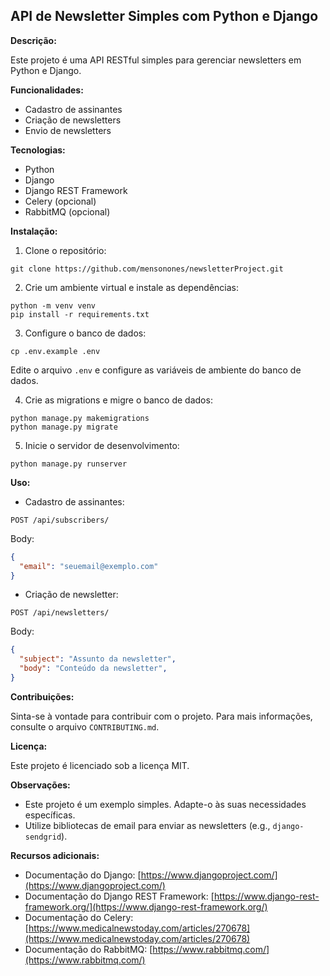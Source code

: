## API de Newsletter Simples com Python e Django

**Descrição:**

Este projeto é uma API RESTful simples para gerenciar newsletters em Python e Django.

**Funcionalidades:**

* Cadastro de assinantes
* Criação de newsletters
* Envio de newsletters

**Tecnologias:**

* Python
* Django
* Django REST Framework
* Celery (opcional)
* RabbitMQ (opcional)

**Instalação:**

1. Clone o repositório:

```
git clone https://github.com/mensonones/newsletterProject.git
```

2. Crie um ambiente virtual e instale as dependências:

```
python -m venv venv
pip install -r requirements.txt
```

3. Configure o banco de dados:

```
cp .env.example .env
```

Edite o arquivo `.env` e configure as variáveis de ambiente do banco de dados.

4. Crie as migrations e migre o banco de dados:

```
python manage.py makemigrations
python manage.py migrate
```

5. Inicie o servidor de desenvolvimento:

```
python manage.py runserver
```

**Uso:**

* Cadastro de assinantes:

```
POST /api/subscribers/
```

Body:

```json
{
  "email": "seuemail@exemplo.com"
}
```

* Criação de newsletter:

```
POST /api/newsletters/
```

Body:

```json
{
  "subject": "Assunto da newsletter",
  "body": "Conteúdo da newsletter",
}
```

**Contribuições:**

Sinta-se à vontade para contribuir com o projeto. Para mais informações, consulte o arquivo `CONTRIBUTING.md`.

**Licença:**

Este projeto é licenciado sob a licença MIT.

**Observações:**

* Este projeto é um exemplo simples. Adapte-o às suas necessidades específicas.
* Utilize bibliotecas de email para enviar as newsletters (e.g., `django-sendgrid`).

**Recursos adicionais:**

* Documentação do Django: [https://www.djangoproject.com/](https://www.djangoproject.com/)
* Documentação do Django REST Framework: [https://www.django-rest-framework.org/](https://www.django-rest-framework.org/)
* Documentação do Celery: [https://www.medicalnewstoday.com/articles/270678](https://www.medicalnewstoday.com/articles/270678)
* Documentação do RabbitMQ: [https://www.rabbitmq.com/](https://www.rabbitmq.com/)
